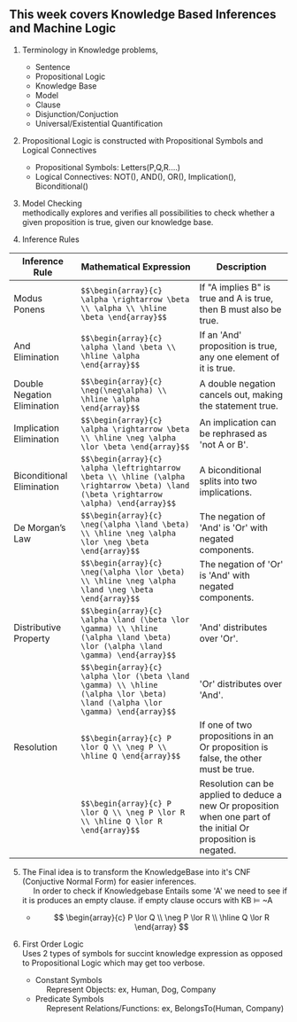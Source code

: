 ## This week covers Knowledge Based Inferences and Machine Logic 
1) Terminology in Knowledge problems, 
    * Sentence
    * Propositional Logic 
    * Knowledge Base
    * Model 
    * Clause
    * Disjunction/Conjuction 
    * Universal/Existential Quantification
2) Propositional Logic is constructed with Propositional Symbols and Logical Connectives
    * Propositional Symbols: Letters(P,Q,R....)
    * Logical Connectives:  NOT(), AND(), OR(), Implication(), Biconditional()
3) Model Checking 
<br>methodically explores and verifies all possibilities to check whether a given proposition is true, given our knowledge base. 

4) Inference Rules

| Inference Rule                | Mathematical Expression | Description |
|-------------------------------|-------------------------|-------------|
| Modus Ponens                  | `$$\begin{array}{c} \alpha \rightarrow \beta \\ \alpha \\ \hline \beta \end{array}$$` | If "A implies B" is true and A is true, then B must also be true. |
| And Elimination               | `$$\begin{array}{c} \alpha \land \beta \\ \hline \alpha \end{array}$$` | If an 'And' proposition is true, any one element of it is true. |
| Double Negation Elimination   | `$$\begin{array}{c} \neg(\neg\alpha) \\ \hline \alpha \end{array}$$` | A double negation cancels out, making the statement true. |
| Implication Elimination       | `$$\begin{array}{c} \alpha \rightarrow \beta \\ \hline \neg \alpha \lor \beta \end{array}$$` | An implication can be rephrased as 'not A or B'. |
| Biconditional Elimination     | `$$\begin{array}{c} \alpha \leftrightarrow \beta \\ \hline (\alpha \rightarrow \beta) \land (\beta \rightarrow \alpha) \end{array}$$` | A biconditional splits into two implications. |
| De Morgan’s Law               | `$$\begin{array}{c} \neg(\alpha \land \beta) \\ \hline \neg \alpha \lor \neg \beta \end{array}$$` | The negation of 'And' is 'Or' with negated components. |
|                               | `$$\begin{array}{c} \neg(\alpha \lor \beta) \\ \hline \neg \alpha \land \neg \beta \end{array}$$` | The negation of 'Or' is 'And' with negated components. |
| Distributive Property         | `$$\begin{array}{c} \alpha \land (\beta \lor \gamma) \\ \hline (\alpha \land \beta) \lor (\alpha \land \gamma) \end{array}$$` | 'And' distributes over 'Or'. |
|                               | `$$\begin{array}{c} \alpha \lor (\beta \land \gamma) \\ \hline (\alpha \lor \beta) \land (\alpha \lor \gamma) \end{array}$$` | 'Or' distributes over 'And'. |
| Resolution                    | `$$\begin{array}{c} P \lor Q \\ \neg P \\ \hline Q \end{array}$$` | If one of two propositions in an Or proposition is false, the other must be true. |
|                               | `$$\begin{array}{c} P \lor Q \\ \neg P \lor R \\ \hline Q \lor R \end{array}$$` | Resolution can be applied to deduce a new Or proposition when one part of the initial Or proposition is negated. |




5) The Final idea is to transform the KnowledgeBase into it's CNF (Conjuctive Normal Form) for easier inferences. 
<br>&nbsp;&nbsp;&nbsp;&nbsp; In order to check if Knowledgebase Entails some 'A' we need to see if it is produces an empty clause. if empty clause occurs with KB ⊨ ~A
    * $$ \begin{array}{c} P \lor Q \\ \neg P \lor R \\ \hline Q \lor R \end{array} $$

6) First Order Logic
<br> Uses 2 types of symbols for succint knowledge expression as opposed to Propositional Logic which may get too verbose. 
    * Constant Symbols
    <br>&nbsp;&nbsp;&nbsp;&nbsp; Represent Objects: ex, Human, Dog, Company
    * Predicate Symbols 
    <br>&nbsp;&nbsp;&nbsp;&nbsp; Represent Relations/Functions: ex, BelongsTo(Human, Company)
